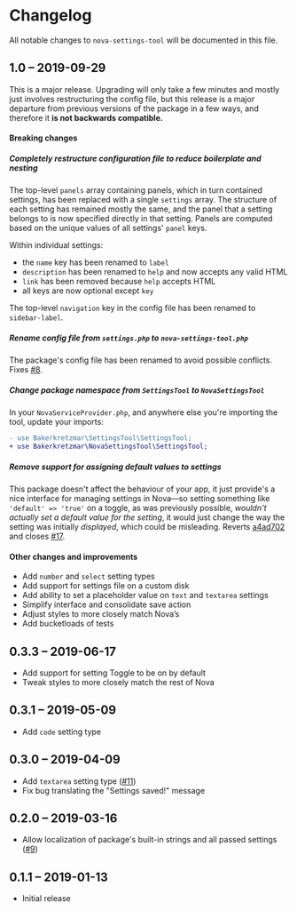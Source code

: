 # Changelog

All notable changes to `nova-settings-tool` will be documented in this file.

## 1.0 – 2019-09-29

This is a major release. Upgrading will only take a few minutes and mostly just involves restructuring the config file, but this release is a major departure from previous versions of the package in a few ways, and therefore it **is not backwards compatible.**

#### Breaking changes

##### Completely restructure configuration file to reduce boilerplate and nesting

The top-level `panels` array containing panels, which in turn contained settings, has been replaced with a single `settings` array. The structure of each setting has remained mostly the same, and the panel that a setting belongs to is now specified directly in that setting. Panels are computed based on the unique values of all settings' `panel` keys.

Within individual settings:

- the `name` key has been renamed to `label`
- `description` has been renamed to `help` and now accepts any valid HTML
- `link` has been removed because `help` accepts HTML
- all keys are now optional except `key`

The top-level `navigation` key in the config file has been renamed to `sidebar-label`.

##### Rename config file from `settings.php` to `nova-settings-tool.php`

The package's config file has been renamed to avoid possible conflicts. Fixes [#8](https://github.com/bakerkretzmar/nova-settings-tool/issues/8).

##### Change package namespace from `SettingsTool` to `NovaSettingsTool`

In your `NovaServiceProvider.php`, and anywhere else you're importing the tool, update your imports:

```diff
- use Bakerkretzmar\SettingsTool\SettingsTool;
+ use Bakerkretzmar\NovaSettingsTool\SettingsTool;
```

##### Remove support for assigning default values to settings

This package doesn't affect the behaviour of your app, it just provide's a nice interface for managing settings in Nova—so setting something like `'default' => 'true'` on a toggle, as was previously possible, _wouldn't actually set a default value for the setting_, it would just change the way the setting was initially _displayed_, which could be misleading. Reverts [a4ad702](https://github.com/bakerkretzmar/nova-settings-tool/commit/a4ad702f29b9229e4d55f5150cb2deba47079932) and closes [#17](https://github.com/bakerkretzmar/nova-settings-tool/issues/17).

#### Other changes and improvements

- Add `number` and `select` setting types
- Add support for settings file on a custom disk
- Add ability to set a placeholder value on `text` and `textarea` settings
- Simplify interface and consolidate save action
- Adjust styles to more closely match Nova’s
- Add bucketloads of tests

## 0.3.3 – 2019-06-17

- Add support for setting Toggle to be on by default
- Tweak styles to more closely match the rest of Nova

## 0.3.1 – 2019-05-09

- Add `code` setting type

## 0.3.0 – 2019-04-09

- Add `textarea` setting type ([#11](https://github.com/bakerkretzmar/nova-settings-tool/pull/11))
- Fix bug translating the "Settings saved!" message

## 0.2.0 – 2019-03-16

- Allow localization of package's built-in strings and all passed settings ([#9](https://github.com/bakerkretzmar/nova-settings-tool/pull/9))

## 0.1.1 – 2019-01-13

- Initial release
